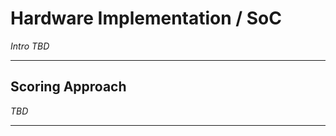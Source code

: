 # Hardware Implementation / SoC #

*Intro TBD*

------------------

## Scoring Approach ##

*TBD*

------------------